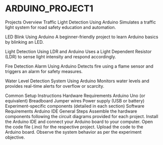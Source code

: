 # ARDUINO_PROJECT1
Projects Overview
Traffic Light Detection Using Arduino
Simulates a traffic light system for road safety education and automation.

LED Blink Using Arduino
A beginner-friendly project to learn Arduino basics by blinking an LED.

Light Detection Using LDR and Arduino
Uses a Light Dependent Resistor (LDR) to sense light intensity and respond accordingly.

Fire Detection Alarm Using Arduino
Detects fire using a flame sensor and triggers an alarm for safety measures.

Water Level Detection System Using Arduino
Monitors water levels and provides real-time alerts for overflow or scarcity.

Common Setup Instructions
Hardware Requirements
Arduino Uno (or equivalent)
Breadboard
Jumper wires
Power supply (USB or battery)
Experiment-specific components (detailed in each section)
Software Requirements
Arduino IDE
General Steps
Assemble the hardware components following the circuit diagrams provided for each project.
Install the Arduino IDE and connect your Arduino board to your computer.
Open the code file (.ino) for the respective project.
Upload the code to the Arduino board.
Observe the system behavior as per the experiment objective.
